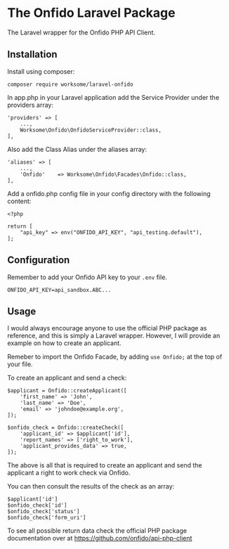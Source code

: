 # The Onfido Laravel Package

The Laravel wrapper for the Onfido PHP API Client.

## Installation

Install using composer:
```
composer require worksome/laravel-onfido
```

In app.php in your Laravel application add the Service Provider under the providers array:
```
'providers' => [
    ...,
    Worksome\Onfido\OnfidoServiceProvider::class,
],
```
Also add the Class Alias under the aliases array:
```
'aliases' => [
    ...,
    'Onfido'    => Worksome\Onfido\Facades\Onfido::class,
],
```
Add a onfido.php config file in your config directory with the following content:
```
<?php

return [
    "api_key" => env("ONFIDO_API_KEY", "api_testing.default"),
];
```

## Configuration

Remember to add your Onfido API key to your `.env` file.

```
ONFIDO_API_KEY=api_sandbox.ABC...
```

## Usage

I would always encourage anyone to use the official PHP package as reference, and this is simply a Laravel wrapper.
However, I will provide an example on how to create an applicant.

Remeber to import the Onfido Facade, by adding `use Onfido;` at the top of your file.

To create an applicant and send a check:
```
$applicant = Onfido::createApplicant([
    'first_name' => 'John',
    'last_name' => 'Doe',
    'email' => 'johndoe@example.org',
]);

$onfido_check = Onfido::createCheck([
    'applicant_id' => $applicant['id'],
    'report_names' => ['right_to_work'],
    'applicant_provides_data' => true,
]);
```

The above is all that is required to create an applicant and send the applicant a right to work check via Onfido.

You can then consult the results of the check as an array:

```
$applicant['id']
$onfido_check['id']
$onfido_check['status']
$onfido_check['form_uri']
```

To see all possible return data check the official PHP package documentation over at https://github.com/onfido/api-php-client
